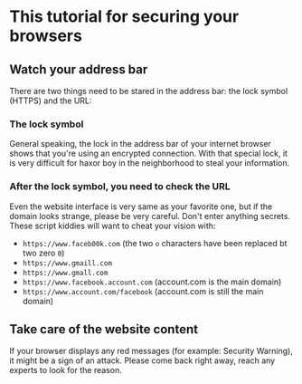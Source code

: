 # This tutorial for securing your browsers

## Watch your address bar
There are two things need to be stared in the address bar: the lock symbol (HTTPS) and the URL:

### The lock symbol
General speaking, the lock in the address bar of your internet browser shows that you're using an encrypted connection. With that special lock, it is very difficult for haxor boy in the neighborhood to steal your information.

### After the lock symbol, you need to check the URL
Even the website interface is very same as your favorite one, but if the domain looks strange, please be very careful. Don't enter anything secrets. These script kiddies will want to cheat your vision with:

* `https://www.faceb00k.com`            (the two `o` characters have been replaced bt two zero `0`)
* `https://www.gmaill.com`
* `https://www.gmall.com`
* `https://www.facebook.account.com`    (account.com is the main domain)
* `https://www.account.com/facebook`    (account.com is still the main domain)


## Take care of the website content
If your browser displays any red messages (for example: Security Warning), it might be a sign of an attack. Please come back right away, reach any experts to look for the reason.


